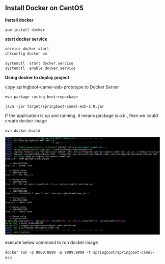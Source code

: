 ## Install Docker on CentOS 



**Install docker**

`yum install docker`



**start docker service**

```
service docker start
chkconfig docker on

systemctl  start docker.service
systemctl  enable docker.service
```



**Using docker to deploy project**

copy springboot-camel-esb-prototype to Docker Server 

`mvn package spring-boot:repackage `

`java -jar target/springboot-camel-esb-1.0.jar`

If the application is up and running, it means package is o.k , then we could create docker image

`mvn docker:build`

![default banner](images/dockerbuild.PNG)



execute below command to run docker image 

`docker run -p 8080:8080 -p 9009:9009 -t springboot/springboot-camel-esb`

